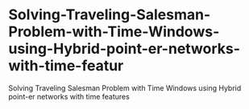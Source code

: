 # Solving-Traveling-Salesman-Problem-with-Time-Windows-using-Hybrid-point-er-networks-with-time-featur
Solving Traveling Salesman Problem with Time Windows using Hybrid point-er networks with time features
